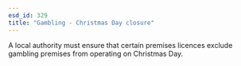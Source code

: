 ```yaml
---
esd_id: 329
title: "Gambling - Christmas Day closure"
---
```


A local authority must ensure that certain premises licences exclude gambling premises from operating on Christmas Day.


